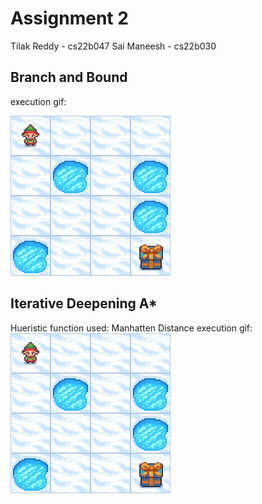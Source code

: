 # Assignment 2
Tilak Reddy - cs22b047
Sai Maneesh - cs22b030
## Branch and Bound

execution gif:

![bnb_run1](bnb_run1.gif)

## Iterative Deepening A* 

Hueristic function used: Manhatten Distance
execution gif:
![ida_run1](ida_run1.gif)